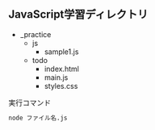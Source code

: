 ## JavaScript学習ディレクトリ

- _practice
  - js
    - sample1.js
  - todo
    - index.html
    - main.js
    - styles.css
    
実行コマンド
```bash
node ファイル名.js
```
